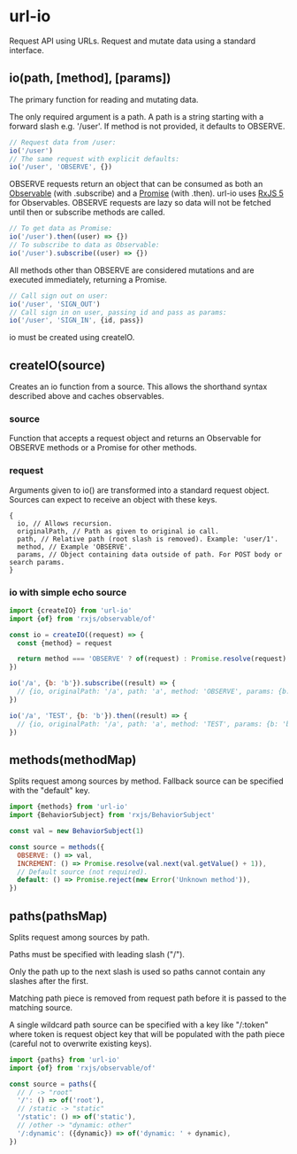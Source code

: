 # url-io
Request API using URLs.
Request and mutate data using a standard interface.

## io(path, [method], [params])
The primary function for reading and mutating data.

The only required argument is a path. A path is a string starting with a forward slash e.g. '/user'.
If method is not provided, it defaults to OBSERVE.

```javascript
// Request data from /user:
io('/user')
// The same request with explicit defaults:
io('/user', 'OBSERVE', {})
```

OBSERVE requests return an object that can be consumed as both an [Observable](https://github.com/tc39/proposal-observable) (with .subscribe) and a [Promise](https://developer.mozilla.org/en/docs/Web/JavaScript/Reference/Global_Objects/Promise) (with .then). url-io uses [RxJS 5](https://github.com/ReactiveX/rxjs) for Observables.
OBSERVE requests are lazy so data will not be fetched until then or subscribe methods are called.

```javascript
// To get data as Promise:
io('/user').then((user) => {})
// To subscribe to data as Observable:
io('/user').subscribe((user) => {})
```

All methods other than OBSERVE are considered mutations and are executed immediately, returning a Promise.

```javascript
// Call sign out on user:
io('/user', 'SIGN_OUT')
// Call sign in on user, passing id and pass as params:
io('/user', 'SIGN_IN', {id, pass})
```

io must be created using createIO.

## createIO(source)
Creates an io function from a source. This allows the shorthand syntax described above and caches observables.

### source
Function that accepts a request object and returns an Observable for OBSERVE methods or a Promise for other methods.

### request
Arguments given to io() are transformed into a standard request object. Sources can expect to receive an object with these keys.

```
{
  io, // Allows recursion.
  originalPath, // Path as given to original io call.
  path, // Relative path (root slash is removed). Example: 'user/1'.
  method, // Example 'OBSERVE'.
  params, // Object containing data outside of path. For POST body or search params.
}
```

### io with simple echo source
```javascript
import {createIO} from 'url-io'
import {of} from 'rxjs/observable/of'

const io = createIO((request) => {
  const {method} = request

  return method === 'OBSERVE' ? of(request) : Promise.resolve(request)
})

io('/a', {b: 'b'}).subscribe((result) => {
  // {io, originalPath: '/a', path: 'a', method: 'OBSERVE', params: {b: 'b'}}
})

io('/a', 'TEST', {b: 'b'}).then((result) => {
  // {io, originalPath: '/a', path: 'a', method: 'TEST', params: {b: 'b'}}
})
```

## methods(methodMap)
Splits request among sources by method.
Fallback source can be specified with the "default" key.

```javascript
import {methods} from 'url-io'
import {BehaviorSubject} from 'rxjs/BehaviorSubject'

const val = new BehaviorSubject(1)

const source = methods({
  OBSERVE: () => val,
  INCREMENT: () => Promise.resolve(val.next(val.getValue() + 1)),
  // Default source (not required).
  default: () => Promise.reject(new Error('Unknown method')),
})
```

## paths(pathsMap)
Splits request among sources by path.

Paths must be specified with leading slash ("/").

Only the path up to the next slash is used so paths cannot contain any slashes after the first.

Matching path piece is removed from request path before it is passed to the matching source.

A single wildcard path source can be specified with a key like "/:token" where token is request object key that will be populated with the path piece (careful not to overwrite existing keys).

```javascript
import {paths} from 'url-io'
import {of} from 'rxjs/observable/of'

const source = paths({
  // / -> "root"
  '/': () => of('root'),
  // /static -> "static"
  '/static': () => of('static'),
  // /other -> "dynamic: other"
  '/:dynamic': ({dynamic}) => of('dynamic: ' + dynamic),
})
```

